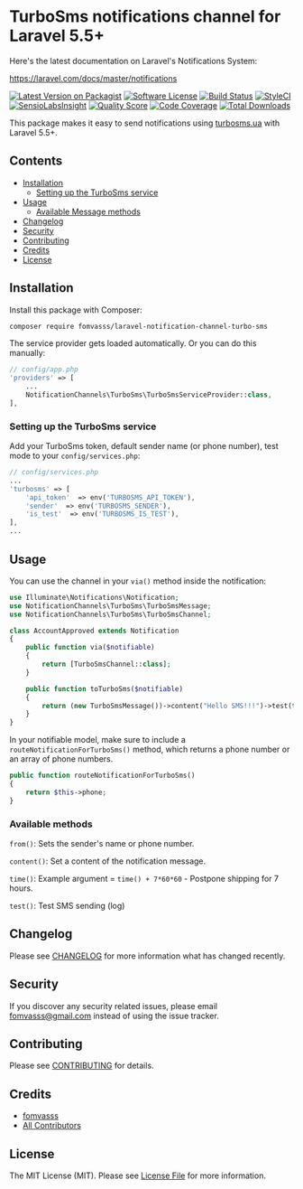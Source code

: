 # TurboSms notifications channel for Laravel 5.5+

Here's the latest documentation on Laravel's Notifications System: 

https://laravel.com/docs/master/notifications

[![Latest Version on Packagist](https://img.shields.io/packagist/v/fomvasss/laravel-notification-channel-turbo-sms.svg?style=flat-square)](https://packagist.org/packages/fomvasss/laravel-notification-channel-turbo-sms)
[![Software License](https://img.shields.io/badge/license-MIT-brightgreen.svg?style=flat-square)](LICENSE.md)
[![Build Status](https://img.shields.io/travis/fomvasss/laravel-notification-channel-turbo-sms/master.svg?style=flat-square)](https://travis-ci.org/fomvasss/laravel-notification-channel-turbo-sms)
[![StyleCI](https://styleci.io/repos/:style_ci_id/shield)](https://styleci.io/repos/:style_ci_id)
[![SensioLabsInsight](https://img.shields.io/sensiolabs/i/:sensio_labs_id.svg?style=flat-square)](https://insight.sensiolabs.com/projects/:sensio_labs_id)
[![Quality Score](https://img.shields.io/scrutinizer/g/fomvasss/laravel-notification-channel-turbo-sms.svg?style=flat-square)](https://scrutinizer-ci.com/g/fomvasss/laravel-notification-channel-turbo-sms)
[![Code Coverage](https://img.shields.io/scrutinizer/coverage/g/fomvasss/laravel-notification-channel-turbo-sms/master.svg?style=flat-square)](https://scrutinizer-ci.com/g/fomvasss/laravel-notification-channel-turbo-sms/?branch=master)
[![Total Downloads](https://img.shields.io/packagist/dt/fomvasss/laravel-notification-channel-turbo-sms.svg?style=flat-square)](https://packagist.org/packages/fomvasss/laravel-notification-channel-turbo-sms)

This package makes it easy to send notifications using [turbosms.ua](https://turbosms.ua/) with Laravel 5.5+.

## Contents

- [Installation](#installation)
    - [Setting up the TurboSms service](#setting-up-the-TurboSms-service)
- [Usage](#usage)
    - [Available Message methods](#available-methods)
- [Changelog](#changelog)
- [Security](#security)
- [Contributing](#contributing)
- [Credits](#credits)
- [License](#license)


## Installation

Install this package with Composer:

```bash
composer require fomvasss/laravel-notification-channel-turbo-sms
```

The service provider gets loaded automatically. Or you can do this manually:
```php
// config/app.php
'providers' => [
    ...
    NotificationChannels\TurboSms\TurboSmsServiceProvider::class,
],
```

### Setting up the TurboSms service

Add your TurboSms token, default sender name (or phone number), test mode to your `config/services.php`:

```php
// config/services.php
...
'turbosms' => [
    'api_token'  => env('TURBOSMS_API_TOKEN'),
    'sender'  => env('TURBOSMS_SENDER'),
    'is_test'  => env('TURBOSMS_IS_TEST'),
],
...
```

## Usage

You can use the channel in your `via()` method inside the notification:

```php
use Illuminate\Notifications\Notification;
use NotificationChannels\TurboSms\TurboSmsMessage;
use NotificationChannels\TurboSms\TurboSmsChannel;

class AccountApproved extends Notification
{
    public function via($notifiable)
    {
        return [TurboSmsChannel::class];
    }

    public function toTurboSms($notifiable)
    {
        return (new TurboSmsMessage())->content("Hello SMS!!!")->test(true);
    }
}
```

In your notifiable model, make sure to include a `routeNotificationForTurboSms()` method, which returns a phone number
or an array of phone numbers.

```php
public function routeNotificationForTurboSms()
{
    return $this->phone;
}
```

### Available methods

`from()`: Sets the sender's name or phone number.

`content()`: Set a content of the notification message.

`time()`: Example argument = `time() + 7*60*60` - Postpone shipping for 7 hours.

`test()`: Test SMS sending (log)

## Changelog

Please see [CHANGELOG](CHANGELOG.md) for more information what has changed recently.

## Security

If you discover any security related issues, please email fomvasss@gmail.com instead of using the issue tracker.

## Contributing

Please see [CONTRIBUTING](CONTRIBUTING.md) for details.

## Credits

- [fomvasss](https://github.com/fomvasss)
- [All Contributors](../../contributors)

## License

The MIT License (MIT). Please see [License File](LICENSE.md) for more information.